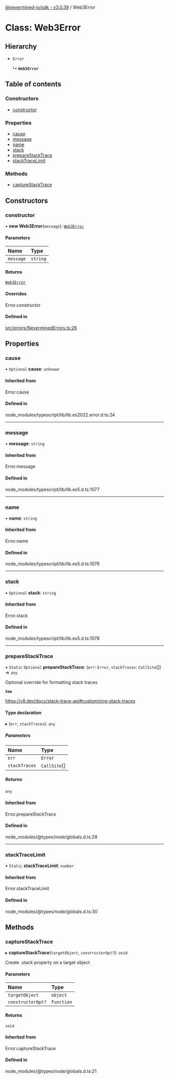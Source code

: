 [@nevermined-io/sdk - v3.0.39](../code-reference.md) / Web3Error

# Class: Web3Error

## Hierarchy

- `Error`

  ↳ **`Web3Error`**

## Table of contents

### Constructors

- [constructor](Web3Error.md#constructor)

### Properties

- [cause](Web3Error.md#cause)
- [message](Web3Error.md#message)
- [name](Web3Error.md#name)
- [stack](Web3Error.md#stack)
- [prepareStackTrace](Web3Error.md#preparestacktrace)
- [stackTraceLimit](Web3Error.md#stacktracelimit)

### Methods

- [captureStackTrace](Web3Error.md#capturestacktrace)

## Constructors

### constructor

• **new Web3Error**(`message`): [`Web3Error`](Web3Error.md)

#### Parameters

| Name      | Type     |
| :-------- | :------- |
| `message` | `string` |

#### Returns

[`Web3Error`](Web3Error.md)

#### Overrides

Error.constructor

#### Defined in

[src/errors/NeverminedErrors.ts:26](https://github.com/nevermined-io/sdk-js/blob/25427eb0c0f0254c08ad8193d966cb0284e2bd07/src/errors/NeverminedErrors.ts#L26)

## Properties

### cause

• `Optional` **cause**: `unknown`

#### Inherited from

Error.cause

#### Defined in

node_modules/typescript/lib/lib.es2022.error.d.ts:24

---

### message

• **message**: `string`

#### Inherited from

Error.message

#### Defined in

node_modules/typescript/lib/lib.es5.d.ts:1077

---

### name

• **name**: `string`

#### Inherited from

Error.name

#### Defined in

node_modules/typescript/lib/lib.es5.d.ts:1076

---

### stack

• `Optional` **stack**: `string`

#### Inherited from

Error.stack

#### Defined in

node_modules/typescript/lib/lib.es5.d.ts:1078

---

### prepareStackTrace

▪ `Static` `Optional` **prepareStackTrace**: (`err`: `Error`, `stackTraces`: `CallSite`[]) => `any`

Optional override for formatting stack traces

**`See`**

https://v8.dev/docs/stack-trace-api#customizing-stack-traces

#### Type declaration

▸ (`err`, `stackTraces`): `any`

##### Parameters

| Name          | Type         |
| :------------ | :----------- |
| `err`         | `Error`      |
| `stackTraces` | `CallSite`[] |

##### Returns

`any`

#### Inherited from

Error.prepareStackTrace

#### Defined in

node_modules/@types/node/globals.d.ts:28

---

### stackTraceLimit

▪ `Static` **stackTraceLimit**: `number`

#### Inherited from

Error.stackTraceLimit

#### Defined in

node_modules/@types/node/globals.d.ts:30

## Methods

### captureStackTrace

▸ **captureStackTrace**(`targetObject`, `constructorOpt?`): `void`

Create .stack property on a target object

#### Parameters

| Name              | Type       |
| :---------------- | :--------- |
| `targetObject`    | `object`   |
| `constructorOpt?` | `Function` |

#### Returns

`void`

#### Inherited from

Error.captureStackTrace

#### Defined in

node_modules/@types/node/globals.d.ts:21
